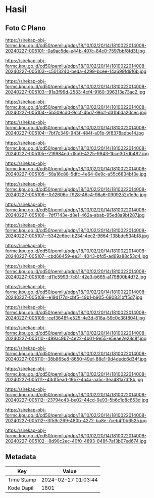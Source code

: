 # Hasil

## Foto C Plano

https://sirekap-obj-formc.kpu.go.id/cd50/pemilu/pdpr/18/10/02/20/14/1810022014008-20240227-005101--0a9ac5de-e44b-407c-84c0-7597bbf8fd3f.jpg

https://sirekap-obj-formc.kpu.go.id/cd50/pemilu/pdpr/18/10/02/20/14/1810022014008-20240227-005103--c5013240-beda-4299-bcee-14a699fd9f6b.jpg

https://sirekap-obj-formc.kpu.go.id/cd50/pemilu/pdpr/18/10/02/20/14/1810022014008-20240227-005103--91a3f99d-2533-4cf4-9160-396313e73ac2.jpg

https://sirekap-obj-formc.kpu.go.id/cd50/pemilu/pdpr/18/10/02/20/14/1810022014008-20240227-005104--5b509cd0-9ccf-4bd7-96cf-d31bbda20cec.jpg

https://sirekap-obj-formc.kpu.go.id/cd50/pemilu/pdpr/18/10/02/20/14/1810022014008-20240227-005104--7bf7c349-943f-484f-a01b-9f8378adbe14.jpg

https://sirekap-obj-formc.kpu.go.id/cd50/pemilu/pdpr/18/10/02/20/14/1810022014008-20240227-005105--219984ed-d5b0-4225-9943-1bce307db482.jpg

https://sirekap-obj-formc.kpu.go.id/cd50/pemilu/pdpr/18/10/02/20/14/1810022014008-20240227-005105--58a16c88-5dfc-4e64-8e9c-a55c6834bf3e.jpg

https://sirekap-obj-formc.kpu.go.id/cd50/pemilu/pdpr/18/10/02/20/14/1810022014008-20240227-005106--fb12606c-f928-46c4-98a6-0909252c1e9c.jpg

https://sirekap-obj-formc.kpu.go.id/cd50/pemilu/pdpr/18/10/02/20/14/1810022014008-20240227-005106--7df7143e-d8e1-462a-abab-95ed8a9bf287.jpg

https://sirekap-obj-formc.kpu.go.id/cd50/pemilu/pdpr/18/10/02/20/14/1810022014008-20240227-005107--5342e6be-b234-4ec2-9664-138bde534bf8.jpg

https://sirekap-obj-formc.kpu.go.id/cd50/pemilu/pdpr/18/10/02/20/14/1810022014008-20240227-005107--cbd66459-ee31-4043-bfd5-ad69a88c53d4.jpg

https://sirekap-obj-formc.kpu.go.id/cd50/pemilu/pdpr/18/10/02/20/14/1810022014008-20240227-005108--d11c5993-7c81-42e3-b665-a179800b4d72.jpg

https://sirekap-obj-formc.kpu.go.id/cd50/pemilu/pdpr/18/10/02/20/14/1810022014008-20240227-005109--e19d177d-cbf5-49b1-b905-690831bff5d7.jpg

https://sirekap-obj-formc.kpu.go.id/cd50/pemilu/pdpr/18/10/02/20/14/1810022014008-20240227-005109--cef3648f-e525-4e3d-816a-59c0c38f804f.jpg

https://sirekap-obj-formc.kpu.go.id/cd50/pemilu/pdpr/18/10/02/20/14/1810022014008-20240227-005110--499ac9b7-4e22-4b01-9e55-e5eae2e28c8f.jpg

https://sirekap-obj-formc.kpu.go.id/cd50/pemilu/pdpr/18/10/02/20/14/1810022014008-20240227-005110--38b865e8-8650-49ef-88e1-9d4dedc6d34f.jpg

https://sirekap-obj-formc.kpu.go.id/cd50/pemilu/pdpr/18/10/02/20/14/1810022014008-20240227-005111--43df5ead-19b7-4a4a-aa5c-3ea481a7df8b.jpg

https://sirekap-obj-formc.kpu.go.id/cd50/pemilu/pdpr/18/10/02/20/14/1810022014008-20240227-005112--23794c43-be02-44cd-9e93-5b6c1d8c653d.jpg

https://sirekap-obj-formc.kpu.go.id/cd50/pemilu/pdpr/18/10/02/20/14/1810022014008-20240227-005112--3f59c269-480b-4272-ba8e-7ceb4f0b6525.jpg

https://sirekap-obj-formc.kpu.go.id/cd50/pemilu/pdpr/18/10/02/20/14/1810022014008-20240227-005102--8d90c2ec-40f0-4893-848f-7af3b07ed674.jpg


## Metadata

| Key        | Value               |
| ---------- | ------------------- |
| Time Stamp | 2024-02-27 01:03:44 |
| Kode Dapil | 1801                |



